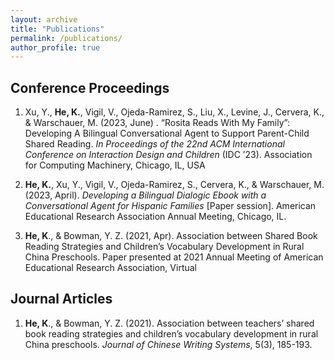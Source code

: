```yaml
---
layout: archive
title: "Publications"
permalink: /publications/
author_profile: true
---
```


<!-- {% if author.googlescholar %}
  You can also find my articles on <u><a href="{{author.googlescholar}}">my Google Scholar profile</a>.</u>
{% endif %}

{% include base_path %}

{% for post in site.publications reversed %}
  {% include archive-single.html %}
{% endfor %} -->
## Conference Proceedings

1. Xu, Y., **He, K.**, Vigil, V., Ojeda-Ramirez, S., Liu, X., Levine, J., Cervera, K., & Warschauer, M. (2023, June) . “Rosita Reads With My Family”: Developing A Bilingual Conversational Agent to Support Parent-Child Shared Reading. *In Proceedings of the 22nd ACM International Conference on Interaction Design and Children* (IDC ’23). Association for Computing Machinery, Chicago, IL, USA

2. **He, K.**, Xu, Y., Vigil, V., Ojeda-Ramirez, S., Cervera, K., & Warschauer, M. (2023, April). *Developing a Bilingual Dialogic Ebook with a Conversational Agent for Hispanic Families* [Paper session]. American Educational Research Association Annual Meeting, Chicago, IL.

3. **He, K**., & Bowman, Y. Z. (2021, Apr). Association between Shared Book Reading Strategies and Children’s Vocabulary Development in Rural China Preschools. Paper presented at 2021 Annual Meeting of American Educational Research Association, Virtual

## Journal Articles

1. **He, K**., & Bowman, Y. Z. (2021). Association between teachers’ shared book reading strategies and children’s vocabulary development in rural China preschools. *Journal of Chinese Writing Systems*, 5(3), 185-193.